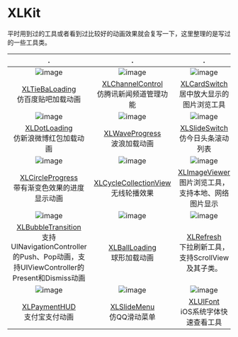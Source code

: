 # XLKit

平时用到过的工具或者看到过比较好的动画效果就会复写一下，这里整理的是写过的一些工具类。

|.|.|.|
|:---:|:---:|:---:|
|![image](https://github.com/mengxianliang/XLTieBaLoading/raw/master/Image/1.gif)|![image](https://github.com/mengxianliang/XLChannelControl/raw/master/GIF/3.gif)|![image](https://github.com/mengxianliang/XLCardSwitch/raw/master/1.gif)|
|[XLTieBaLoading](https://github.com/mengxianliang/XLTieBaLoading)<br>仿百度贴吧加载动画|[XLChannelControl](https://github.com/mengxianliang/XLChannelControl)<br>仿腾讯新闻频道管理功能|[XLCardSwitch](https://github.com/mengxianliang/XLCardSwitch)<br>居中放大显示的图片浏览工具|
|![image](https://github.com/mengxianliang/XLDotLoading/raw/master/1.gif)|![image](https://github.com/mengxianliang/XLWaveProgress/raw/master/GIF/1.gif)|![image](https://github.com/mengxianliang/XLSlideSwitch/raw/master/GIF/1-1.gif)|
|[XLDotLoading](https://github.com/mengxianliang/XLDotLoading)<br>仿新浪微博红包加载动画|[XLWaveProgress](https://github.com/mengxianliang/XLWaveProgress)<br>波浪加载动画|[XLSlideSwitch](https://github.com/mengxianliang/XLSlideSwitch)<br>仿今日头条滚动列表|
|![image](https://github.com/mengxianliang/XLCircleProgress/raw/master/1.gif)|![image](https://github.com/mengxianliang/XLCycleCollectionView/raw/master/Gif/1.gif)|![image](https://github.com/mengxianliang/XLImageViewer/raw/master/GIF/2-1.gif)|
|[XLCircleProgress](https://github.com/mengxianliang/XLCircleProgress)<br>带有渐变色效果的进度显示动画|[XLCycleCollectionView](https://github.com/mengxianliang/XLCycleCollectionView)<br>无线轮播效果|[XLImageViewer](https://github.com/mengxianliang/XLImageViewer)<br>图片浏览工具，支持本地、网络图片显示|
|![image](https://github.com/mengxianliang/XLBubbleTransition/raw/master/GIF/1.gif)|![image](https://github.com/mengxianliang/XLBallLoading/raw/master/GIF/1.gif)|![image](https://github.com/mengxianliang/XLRefresh/raw/master/GIF/2.gif)|
|[XLBubbleTransition](https://github.com/mengxianliang/XLBubbleTransition)<br>支持UINavigationController的Push、Pop动画，支持UIViewController的Present和Dismiss动画|[XLBallLoading](https://github.com/mengxianliang/XLBallLoading)<br>球形加载动画|[XLRefresh](https://github.com/mengxianliang/XLRefresh)<br>下拉刷新工具，支持ScrollView及其子类。|
|![image](https://github.com/mengxianliang/XLPaymentHUD/raw/master/GIF/1.gif)|![image](https://github.com/mengxianliang/XLSlideMenu/raw/master/GIF/1.gif)|![image](https://github.com/mengxianliang/XLUIFont/raw/master/GIF/1.gif)|
|[XLPaymentHUD](https://github.com/mengxianliang/XLPaymentHUD)<br>支付宝支付动画|[XLSlideMenu](https://github.com/mengxianliang/XLSlideMenu)<br>仿QQ滑动菜单|[XLUIFont](https://github.com/mengxianliang/XLUIFont)<br>iOS系统字体快速查看工具|
